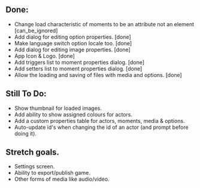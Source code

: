 ## Done:

- Change load characteristic of moments to be an attribute not an element [can_be_ignored]
- Add dialog for editing option properties. [done]
- Make language switch option locale too. [done]
- Add dialog for editing image properties. [done]
- App Icon & Logo. [done]
- Add triggers list to moment properties dialog. [done]
- Add setters list to moment properties dialog. [done]
- Allow the loading and saving of files with media and options. [done]

## Still To Do:

- Show thumbnail for loaded images.
- Add ability to show assigned colours for actors.
- Add a custom properties table for actors, moments, media & options.
- Auto-update id's when changing the id of an actor (and prompt before doing it).


## Stretch goals.

- Settings screen.
- Ability to export/publish game.
- Other forms of media like audio/video.